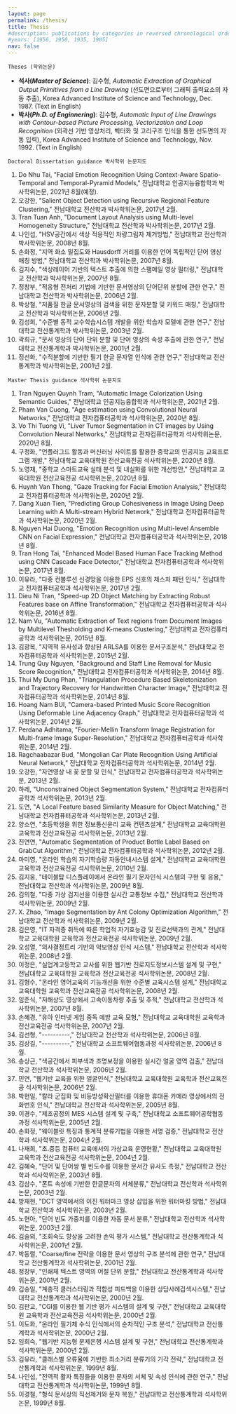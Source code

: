 ```yaml
---
layout: page
permalink: /thesis/
title: Thesis
#description: publications by categories in reversed chronological order. generated by jekyll-scholar.
#years: [1956, 1950, 1935, 1905]
nav: false
---
```


    Theses (학위논문)

<ul class=space_list_kr>

<li><b>석사(<i>Master of Science</i>)</b>:
김수형, <i>Automatic Extraction of Graphical Output Primitives from a Line Drawing</i>
(선도면으로부터 그래픽 출력요소의 자동 추출),
Korea Advanced Institute of Science and Technology, Dec. 1987. (Text in English)
</li>

<li><b>박사(<i>Ph.D. of Enginnering</i>)</b>:
김수형, <i>Automatic Input of Line Drawings with Contour-based Picture Processing, Vectorization and Loop Recognition</i>
(외곽선 기반 영상처리, 벡터화 및 고리구조 인식을 통한 선도면의 자동 입력),
Korea Advanced Institute of Science and Technology, Nov. 1992. (Text in English)
</li>

</ul>



    Doctoral Dissertation guidance 박사학위 논문지도




<ol class=space_list_kr>


<li>Do Nhu Tai, "Facial Emotion Recognition Using Context-Aware Spatio-Temporal and Temporal-Pyramid Models,"
전남대학교 인공지능융합학과 박사학위논문, 2021년 8월(예정). </li>

<li>오강한, "Salient Object Detection using Recursive Regional Feature Clustering,"
전남대학교 전산학과 박사학위논문, 2017년 2월. </li>

<li>Tran Tuan Anh, "Document Layout Analysis using Multi-level Homogeneity Structure,"
전남대학교 전산학과 박사학위논문, 2017년 2월. </li>


<li>나인섭, "HSV공간에서 색상 적응적인 차량그림자 제거방법,"
전남대학교 전산학과 박사학위논문, 2008년 8월. </li>

<li>손화정, "지역 화소 밀집도와 Hausdorff 거리를 이용한 언어 독립적인 단어 영상 매칭 방법,"
전남대학교 전산학과 박사학위논문, 2007년 8월. </li>

<li>김지수, "색상레이어 기반의 텍스트 추출에 의한 스팸메일 영상 필터링,"
전남대학교 전산학과 박사학위논문, 2007년 8월. </li>

<li>정창부, "적응형 전처리 기법에 기반한 문서영상의 단어단위 분할에 관한 연구,"
전남대학교 전산학과 박사학위논문, 2006년 2월. </li>

<li>박상철, "저품질 한글 문서영상의 검색을 위한 문자분할 및 키워드 매칭,"
전남대학교 전산학과 박사학위논문, 2006년 2월. </li>

<li>김성희, "수준별 동적 교수학습시스템 개발을 위한 학습자 모델에 관한 연구,"
전남대학교 전산통계학과 박사학위논문, 2003년 2월. </li>

<li>곽희규, "문서 영상의 단어 단위 분할 및 단어 영상의 속성 추출에 관한 연구,"
전남대학교 전산통계학과 박사학위논문, 2001년 2월.</li>

<li>정선화, "수직분할에 기반한 필기 한글 문자열 인식에 관한 연구,"
전남대학교 전산통계학과 박사학위논문, 2001년 2월.</li>


</ol>





    Master Thesis guidance 석사학위 논문지도

<ol class=space_list_kr>


<li>Tran Nguyen Quynh Tram, "Automatic Image Colorization Using Semantic Guides,"
전남대학교 인공지능융합학과 석사학위논문, 2021년 2월. </li>

<li>Pham Van Cuong, "Age estimation using Convolutional Neural Networks,"
전남대학교 전자컴퓨터공학과 석사학위논문, 2020년 8월. </li>

<li>Vo Thi Tuong Vi, "Liver Tumor Segmentation in CT images by Using Convolution Neural Networks,"
전남대학교 전자컴퓨터공학과 석사학위논문, 2020년 8월. </li>

<li>구정화, "언플러그드 활동과 머신러닝 사이트를 활용한 중학교의 인공지능 교육프로그램 개발,"
전남대학교 교육대학원 전산교육전공 석사학위논문, 2020년 8월. </li>

<li>노영재, "중학교 스마트교육 실태 분석 및 내실화를 위한 개선방안,"
전남대학교 교육대학원 전산교육전공 석사학위논문, 2020년 8월. </li>


<li>Huynh Van Thong, "Gaze Tracking for Facial Emotion Analysis,"
전남대학교 전자컴퓨터공학과 석사학위논문, 2020년 2월. </li>

<li>Dang Xuan Tien, "Predicting Group Cohesiveness in Image Using Deep Learning with A Multi-stream Hybrid Network,"
전남대학교 전자컴퓨터공학과 석사학위논문, 2020년 2월. </li>

<li>Nguyen Hai Duong, "Emotion Recognition using  Multi-level Ansemble CNN on Facial Expression,"
전남대학교 전자컴퓨터공학과 석사학위논문, 2018년 8월. </li>

<li>Tran Hong Tai, "Enhanced Model Based Human Face Tracking Method using CNN Cascade Face Detector,"
전남대학교 전자컴퓨터공학과 석사학위논문, 2017년 8월. </li>

<li>이유라, "다중 컨볼루션 신경망을 이용한 EPS 신호의 제스처 패턴 인식,"
전남대학교 전자컴퓨터공학과 석사학위논문, 2017년 2월. </li>

<li>Dieu Ni Tran, "Speed-up 2D Object Matching by Extracting Robust Features base on Affine Transformation,"
전남대학교 전자컴퓨터공학과 석사학위논문, 2016년 8월. </li>


<li>Nam Vu, "Automatic Extraction of Text regions from Document Images by Multilevel Thesholding and K-means Clustering,"
전남대학교 전자컴퓨터공학과 석사학위논문, 2015년 8월. </li>

<li>김광복, "지역적 유사성과 향상된 ARLSA를 이용한 문서구조분석,"
전남대학교 전자컴퓨터공학과 석사학위논문, 2015년 2월. </li>

<li>Trung Quy Nguyen, "Background and Staff Line Removal for Music Score Recognition,"
전남대학교 전자컴퓨터공학과 석사학위논문, 2014년 8월. </li>

<li>Thui My Dung Phan, "Triangulation Procedure Based Skeletonization and Trajectory Recovery for Handwritten Character Image,"
전남대학교 전자컴퓨터공학과 석사학위논문, 2014년 8월. </li>


<li>Hoang Nam BUI, "Camera-based Printed Music Score Recognition Using Deformable Line Adjacency Graph,"
전남대학교 전자컴퓨터공학과 석사학위논문, 2014년 2월. </li>

<li>Perdana Adhitama, "Fourier-Mellin Transform Image Registration for Multi-frame Image Super-Resolution,"
전남대학교 전자컴퓨터공학과 석사학위논문, 2014년 2월. </li>

<li>Ragchaabazar Bud, "Mongolian Car Plate Recognition Using Artificial Neural Network,"
전남대학교 전자컴퓨터공학과 석사학위논문, 2014년 2월. </li>

<li>오강한, "자연영상 내 꽃 분할 및 인식,"
전남대학교 전자컴퓨터공학과 석사학위논문, 2013년 2월. </li>

<li>하레, "Unconstrained Object Segmentation System,"
전남대학교 전자컴퓨터공학과 석사학위논문, 2013년 2월. </li>

<li>도연, "A Local Feature based Similarity Measure for Object Matching,"
전남대학교 전자컴퓨터공학과 석사학위논문, 2013년 2월. </li>

<li>양소연, "초등학생을 위한 정보통신윤리 교육 컨텐츠설계,"
전남대학교 교육대학원 교육학과 전산교육전공 석사학위논문, 2013년 2월. </li>

<li>진연연, "Automatic Segmentation of Product Bottle Label Based on GrabCut Algorithm,"
전남대학교 전자컴퓨터공학과 석사학위논문, 2012년 2월. </li>

<li>마미영, "온라인 학습의 자기학습량 자동안내시스템 설계,"
전남대학교 교육대학원 교육학과 전산교육전공 석사학위논문, 2010년 2월. </li>

<li>김지웅, "테이블탑 디스플레이에서 온라인 필기 문자인식 시스템의 구현 및 응용,"
전남대학교 전산학과 석사학위논문, 2009년 8월. </li>

<li>김의철, "다중 가상 검지선을 이용한 실시간 교통정보 수집,"
전남대학교 전산학과 석사학위논문, 2009년 2월. </li>

<li>X. Zhao, "Image Segmentation by Ant Colony Optimization Algorithm,"
전남대학교 전산학과 석사학위논문, 2009년 2월. </li>

<li>김은영, "IT 자격증 취득에 따른 학업적 자기효능감 및 진로선택과의 관계,"
전남대학교 교육대학원 교육학과 전산교육전공 석사학위논문, 2009년 2월. </li>

<li>오성열, "의사결정트리 기반의 악보영상 인식 시스템,"
전남대학교 전산학과 석사학위논문, 2008년 2월. </li>

<li> 이정은, "실업계고등학교 교사를 위한 웹기반 진로지도정보시스템 설계 및 구현,"
전남대학교 교육대학원 교육학과 전산교육전공 석사학위논문, 2008년 2월. </li>

<li>김형수, "온라인 영어교육의 기능개선을 위한 수준별 교육시스템 설계,"
전남대학교 교육대학원 교육학과 전산교육전공 석사학위논문, 2008년 2월. </li>

<li>임준식, "저해상도 영상에서 고속이동차량 추출 및 추적,"
전남대학교 전산학과 석사학위논문, 2007년 8월. </li>

<li>손혜경, "유아 인터넷 게임 중독 예방 교육 모형,"
전남대학교 교육대학원 교육학과 전산교육전공 석사학위논문, 2007년 2월. </li>

<li>김선형, "----------,"
전남대학교 전산학과 석사학위논문, 2006년 8월. </li>

<li>김상길, "----------,"
전남대학교 소프트웨어협동과정 석사학위논문, 2006년 8월. </li>

<li>송상근, "색공간에서 피부색과 조명보정을 이용한 실시간 얼굴 영역 검출,"
전남대학교 전산학과 석사학위논문, 2006년 2월. </li>

<li>민연, "웹기반 교육을 위한 얼굴인식,"
전남대학교 교육대학원 교육학과 전산교육전공 석사학위논문, 2006년 2월. </li>

<li>박현일, "칼라 군집화 및 비등방성확산필터를 이용한 휴대폰 카메라 영상에서의 전화번호 인식,"
전남대학교 전산학과 석사학위논문, 2005년 8월. </li>

<li>이경수, "제조공정의 MES 시스템 설계 및 구축,"
전남대학교 소프트웨어공학협동과정 석사학위논문, 2005년 2월. </li>

<li>손화정, "웨이블릿 특징과 통계적 분류기법을 이용한 서명 검증,"
전남대학교 전산학과 석사학위논문, 2004년 2월. </li>
<li>나재희, "초.중등 컴퓨터 교육에서의 가상교육 운영현황,"
전남대학교 교육대학원 교육학과 전산교육전공 석사학위논문, 2004년 2월. </li>

<li>김혜숙, "단어 및 단어쌍 별 빈도수를 이용한 문서간 유사도 측정,"
전남대학교 전산학과 석사학위논문, 2003년 8월. </li>
<li>김삼수, "폰트 속성에 기반한 한글문자의 서체분류,"
전남대학교 전산학과 석사학위논문, 2003년 2월. </li>
<li>방재현, "DCT 영역에서의 이진 워터마크 영상 삽입을 위한 워터마킹 방법,"
전남대학교 전산학과 석사학위논문, 2003년 2월. </li>
<li>노현아, "단어 빈도 가중치를 이용한 자동 문서 분류,"
전남대학교 전산학과 석사학위논문, 2003년 2월. </li>

<li>김솔뫼, "조회속도 향상을 고려한 손익 평가 시스템,"
전남대학교 전산통계학과 석사학위논문, 2001년 2월.</li>
<li>박동렬, "Coarse/fine 전략을 이용한 문서 영상의 구조 분석에 관한 연구,"
전남대학교 전산통계학과 석사학위논문, 2001년 2월.</li>
<li>정창부, "인쇄체 텍스트 영역의 어절 단위 분할,"
전남대학교 전산통계학과 석사학위논문, 2001년 2월.</li>
<li>김승일, "계층적 클러스터링과 적합성 피드백을 이용한 상담사례검색시스템,"
전남대학교 전산통계학과 석사학위논문, 2000년 2월.</li>
<li>김판교, "CGI를 이용한 웹 기반 평가 시스템의 설계 및 구현,"
전남대학교 교육대학원 교육학과 전산교육전공 석사학위논문, 2000년 2월.</li>
<li>이도화, "온라인 필기체 수식 인식에서의 순차적인 구조 분석,"
전남대학교 전산통계학과 석사학위논문, 2000년 2월.</li>
<li>임희숙, "웹기반 지능형 문제은행 시스템 설계 및 구현,"
전남대학교 전산통계학과 석사학위논문, 2000년 2월.</li>
<li>김유라, "클래스별 오류율에 기반한 최소거리 분류기의 기각 전략,"
전남대학교 전산통계학과 석사학위논문, 1999년 8월.</li>
<li>나인섭, "전역적 활자 특징들을 이용한 문자의 서체 및 속성 인식에 관한 연구,"
전남대학교 전산통계학과 석사학위논문, 1999년 8월.</li>
<li>이경철, "형식 문서상의 직선제거와 문자 복원,"
전남대학교 전산통계학과 석사학위논문, 1999년 8월.</li>

</ol>
